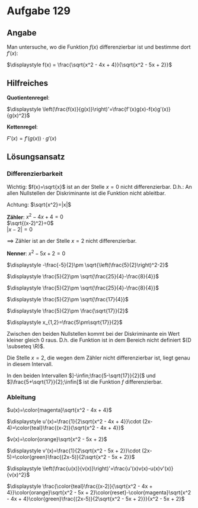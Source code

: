 # Aufgabe 129
## Angabe

Man untersuche, wo die Funktion $f(x)$ differenzierbar ist und bestimme dort $f'(x)$:

$\displaystyle f(x) = \frac{\sqrt{x^2 - 4x + 4}}{\sqrt{x^2 - 5x + 2}}$

## Hilfreiches

**Quotientenregel**:

$\displaystyle \left(\frac{f(x)}{g(x)}\right)'=\frac{f'(x)g(x)-f(x)g'(x)}{g(x)^2}$

**Kettenregel**:

$F'(x)=f'(g(x))\cdot g'(x)$

## Lösungsansatz

### Differenzierbarkeit

Wichtig: $f(x)=\sqrt{x}$ ist an der Stelle $x=0$ nicht differenzierbar. D.h.: An allen Nullstellen der Diskriminante ist die Funktion nicht ableitbar.

Achtung: $\sqrt{x^2}=|x|$

**Zähler**:
$x^2 - 4x + 4=0$ \
$\sqrt{(x-2)^2}=0$ \
$|x-2|=0$

$\implies$ Zähler ist an der Stelle $x=2$ nicht differenzierbar.

**Nenner**:
$x^2-5x+2=0$

$\displaystyle -\frac{-5}{2}\pm \sqrt{\left(\frac{5}{2}\right)^2-2}$

$\displaystyle \frac{5}{2}\pm \sqrt{\frac{25}{4}-\frac{8}{4}}$

$\displaystyle \frac{5}{2}\pm \sqrt{\frac{25}{4}-\frac{8}{4}}$

$\displaystyle \frac{5}{2}\pm \sqrt{\frac{17}{4}}$

$\displaystyle \frac{5}{2}\pm \frac{\sqrt{17}}{2}$

$\displaystyle x_{1,2}=\frac{5\pm\sqrt{17}}{2}$

Zwischen den beiden Nullstellen kommt bei der Diskriminante ein Wert kleiner gleich $0$ raus. D.h. die Funktion ist in dem Bereich nicht definiert $(D \subseteq \R)$. 

Die Stelle $x=2$, die wegen dem Zähler nicht differenzierbar ist, liegt genau in diesem Intervall.  

In den beiden Intervallen $]-\infin;\frac{5-\sqrt{17}}{2}[$ und $]\frac{5+\sqrt{17}}{2};\infin[$ ist die Funktion $f$ differenzierbar. 




### Ableitung


$u(x)=\color{magenta}\sqrt{x^2 - 4x + 4}$

$\displaystyle u'(x)=\frac{1}{2\sqrt{x^2 - 4x + 4}}\cdot (2x-4)=\color{teal}\frac{(x-2)}{\sqrt{x^2 - 4x + 4}}$



$v(x)=\color{orange}\sqrt{x^2 - 5x + 2}$

$\displaystyle v'(x)=\frac{1}{2\sqrt{x^2 - 5x + 2}}\cdot (2x-5)=\color{green}\frac{(2x-5)}{2\sqrt{x^2 - 5x + 2}}$



$\displaystyle \left(\frac{u(x)}{v(x)}\right)'=\frac{u'(x)v(x)-u(x)v'(x)}{v(x)^2}$

$\displaystyle \frac{\color{teal}\frac{(x-2)}{\sqrt{x^2 - 4x + 4}}\color{orange}\sqrt{x^2 - 5x + 2}\color{reset}-\color{magenta}\sqrt{x^2 - 4x + 4}\color{green}\frac{(2x-5)}{2\sqrt{x^2 - 5x + 2}}}{x^2 - 5x + 2}$
